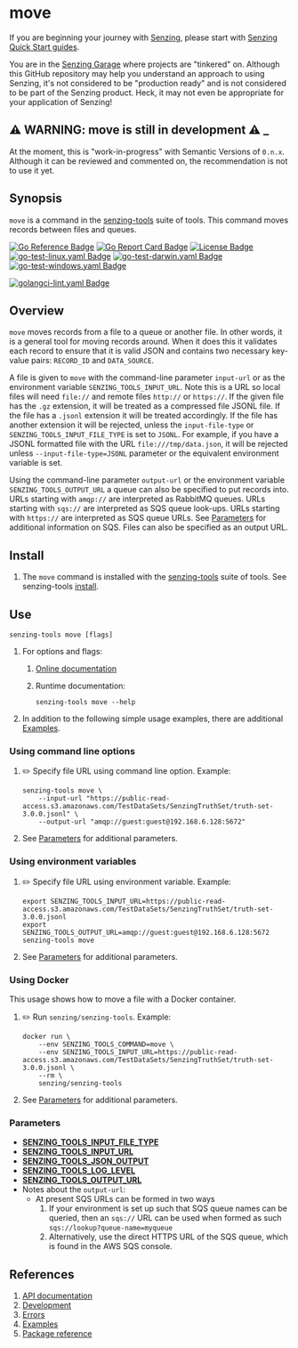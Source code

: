 # move

If you are beginning your journey with [Senzing],
please start with [Senzing Quick Start guides].

You are in the [Senzing Garage] where projects are "tinkered" on.
Although this GitHub repository may help you understand an approach to using Senzing,
it's not considered to be "production ready" and is not considered to be part of the Senzing product.
Heck, it may not even be appropriate for your application of Senzing!

## :warning: WARNING: move is still in development :warning: _

At the moment, this is "work-in-progress" with Semantic Versions of `0.n.x`.
Although it can be reviewed and commented on,
the recommendation is not to use it yet.

## Synopsis

`move` is a command in the
[senzing-tools](https://github.com/senzing-garage/senzing-tools)
suite of tools.
This command moves records between files and queues.

[![Go Reference Badge]][Package reference]
[![Go Report Card Badge]][Go Report Card]
[![License Badge]][License]
[![go-test-linux.yaml Badge]][go-test-linux.yaml]
[![go-test-darwin.yaml Badge]][go-test-darwin.yaml]
[![go-test-windows.yaml Badge]][go-test-windows.yaml]

[![golangci-lint.yaml Badge]][golangci-lint.yaml]

## Overview

`move` moves records from a file to a queue or another file.  In other words,
it is a general tool for moving records around.  When it does this it validates
each record to ensure that it is valid JSON and contains two necessary key-value
pairs:  `RECORD_ID` and `DATA_SOURCE`.

A file is given to `move` with the command-line parameter `input-url` or
as the environment variable `SENZING_TOOLS_INPUT_URL`.  Note this is a URL so
local files will need `file://` and remote files `http://` or `https://`. If
the given file has the `.gz` extension, it will be treated as a compressed file
JSONL file.  If the file has a `.jsonl` extension it will be treated
accordingly. If the file has another extension it will be rejected, unless the
`input-file-type` or `SENZING_TOOLS_INPUT_FILE_TYPE` is set to `JSONL`.  For example,
if you have a JSONL formatted file with the URL `file:///tmp/data.json`, it will
be rejected unless `--input-file-type=JSONL` parameter or the equivalent environment
variable is set.

Using the command-line parameter `output-url` or the environment variable
`SENZING_TOOLS_OUTPUT_URL` a queue can also be specified to put records into.
URLs starting with `amqp://` are interpreted as RabbitMQ queues.  URLs
starting with `sqs://` are interpreted as SQS queue look-ups.  URLs starting with
`https://` are interpreted as SQS queue URLs.  See [Parameters](#parameters) for
additional information on SQS.  Files can also be specified as an output URL.

## Install

1. The `move` command is installed with the
   [senzing-tools](https://github.com/senzing-garage/senzing-tools)
   suite of tools.
   See senzing-tools [install](https://github.com/senzing-garage/senzing-tools#install).

## Use

```console
senzing-tools move [flags]
```

1. For options and flags:
    1. [Online documentation](https://hub.senzing.com/senzing-tools/senzing-tools_move.html)
    1. Runtime documentation:

        ```console
        senzing-tools move --help
        ```

1. In addition to the following simple usage examples, there are additional [Examples](docs/examples.md).

### Using command line options

1. :pencil2: Specify file URL using command line option.
   Example:

    ```console
    senzing-tools move \
        --input-url "https://public-read-access.s3.amazonaws.com/TestDataSets/SenzingTruthSet/truth-set-3.0.0.jsonl" \
        --output-url "amqp://guest:guest@192.168.6.128:5672"
    ```

1. See [Parameters](#parameters) for additional parameters.

### Using environment variables

1. :pencil2: Specify file URL using environment variable.
   Example:

    ```console
    export SENZING_TOOLS_INPUT_URL=https://public-read-access.s3.amazonaws.com/TestDataSets/SenzingTruthSet/truth-set-3.0.0.jsonl
    export SENZING_TOOLS_OUTPUT_URL=amqp://guest:guest@192.168.6.128:5672
    senzing-tools move
    ```

1. See [Parameters](#parameters) for additional parameters.

### Using Docker

This usage shows how to move a file with a Docker container.

1. :pencil2: Run `senzing/senzing-tools`.
   Example:

    ```console
    docker run \
        --env SENZING_TOOLS_COMMAND=move \
        --env SENZING_TOOLS_INPUT_URL=https://public-read-access.s3.amazonaws.com/TestDataSets/SenzingTruthSet/truth-set-3.0.0.jsonl \
        --rm \
        senzing/senzing-tools
    ```

1. See [Parameters](#parameters) for additional parameters.

### Parameters

- **[SENZING_TOOLS_INPUT_FILE_TYPE](https://github.com/senzing-garage/knowledge-base/blob/main/lists/environment-variables.md#senzing_tools_input_file_type)**
- **[SENZING_TOOLS_INPUT_URL](https://github.com/senzing-garage/knowledge-base/blob/main/lists/environment-variables.md#senzing_tools_input_url)**
- **[SENZING_TOOLS_JSON_OUTPUT](https://github.com/senzing-garage/knowledge-base/blob/main/lists/environment-variables.md#senzing_tools_json_output)**
- **[SENZING_TOOLS_LOG_LEVEL](https://github.com/senzing-garage/knowledge-base/blob/main/lists/environment-variables.md#senzing_tools_log_level)**
- **[SENZING_TOOLS_OUTPUT_URL](https://github.com/senzing-garage/knowledge-base/blob/main/lists/environment-variables.md#senzing_tools_output_url)**
- Notes about the `output-url`:
    - At present SQS URLs can be formed in two ways
        1. If your environment is set up such that SQS queue names can be queried, then
        an `sqs://` URL can be used when formed as such `sqs://lookup?queue-name=myqueue`
        1. Alternatively, use the direct HTTPS URL of the SQS queue, which is found
        in the AWS SQS console.

## References

1. [API documentation]
1. [Development]
1. [Errors]
1. [Examples]
1. [Package reference]

[API documentation]: https://pkg.go.dev/github.com/senzing-garage/template-go
[Development]: docs/development.md
[DockerHub]: https://hub.docker.com/r/senzing/template-go
[Errors]: docs/errors.md
[Examples]: docs/examples.md
[Go Package library]: https://pkg.go.dev
[Go Reference Badge]: https://pkg.go.dev/badge/github.com/senzing-garage/template-go.svg
[Go Report Card Badge]: https://goreportcard.com/badge/github.com/senzing-garage/template-go
[Go Report Card]: https://goreportcard.com/report/github.com/senzing-garage/template-go
[go-test-darwin.yaml Badge]: https://github.com/senzing-garage/template-go/actions/workflows/go-test-darwin.yaml/badge.svg
[go-test-darwin.yaml]: https://github.com/senzing-garage/template-go/actions/workflows/go-test-darwin.yaml
[go-test-linux.yaml Badge]: https://github.com/senzing-garage/template-go/actions/workflows/go-test-linux.yaml/badge.svg
[go-test-linux.yaml]: https://github.com/senzing-garage/template-go/actions/workflows/go-test-linux.yaml
[go-test-windows.yaml Badge]: https://github.com/senzing-garage/template-go/actions/workflows/go-test-windows.yaml/badge.svg
[go-test-windows.yaml]: https://github.com/senzing-garage/template-go/actions/workflows/go-test-windows.yaml
[golangci-lint.yaml Badge]: https://github.com/senzing-garage/template-go/actions/workflows/golangci-lint.yaml/badge.svg
[golangci-lint.yaml]: https://github.com/senzing-garage/template-go/actions/workflows/golangci-lint.yaml
[License Badge]: https://img.shields.io/badge/License-Apache2-brightgreen.svg
[License]: https://github.com/senzing-garage/template-go/blob/main/LICENSE
[main.go]: main.go
[Package reference]: https://pkg.go.dev/github.com/senzing-garage/template-go
[Senzing Garage]: https://github.com/senzing-garage
[Senzing Quick Start guides]: https://docs.senzing.com/quickstart/
[Senzing]: https://senzing.com/
